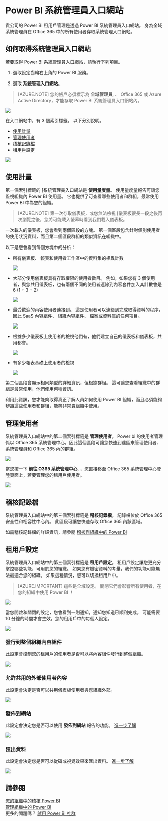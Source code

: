 <properties
   pageTitle="管理入口網站"
   description="Power BI 的組織中的租用戶管理可讓系統管理員入口網站。 它包含使用計量，存取 Office 365 系統管理中心及設定等項目。"
   services="powerbi"
   documentationCenter=""
   authors="guyinacube"
   manager="mblythe"
   backup=""
   editor=""
   tags=""
   qualityFocus="no"
   qualityDate=""/>
<tags
   ms.service="powerbi"
   ms.devlang="NA"
   ms.topic="article"
   ms.tgt_pltfrm="NA"
   ms.workload="powerbi"
   ms.date="08/15/2016"
   ms.author="asaxton"/>
# Power BI 系統管理員入口網站

貴公司的 Power BI 租用戶管理是透過 Power BI 系統管理員入口網站。 身為全域系統管理員在 Office 365 中的所有使用者存取系統管理入口網站。 

## 如何取得系統管理員入口網站

若要取得 Power BI 系統管理員入口網站，請執行下列項目。

1. 選取設定齒輪右上角的 Power BI 服務。

2. 選取 **系統管理入口網站**。

> [AZURE.NOTE] 您的帳戶必須標示為 **全域管理員**, 、 Office 365 或 Azure Active Directory，才能存取 Power BI 系統管理員入口網站內。

![](media/powerbi-admin-portal/powerbi-admin-settings.png)

在入口網站中，有 3 個索引標籤。 以下分別說明。
-   [使用計量](#usage-metrics)
-   [管理使用者](#manage-users)
-   [稽核記錄檔](#audit-logs)
-   [租用戶設定](#tenant-settings)

![](media/powerbi-admin-portal/powerbi-admin-landing-page.png)

## 使用計量

第一個索引標籤的 [系統管理員入口網站是 **使用量度量**。 使用量度量報告可讓您監視組織內 Power BI 使用量。 它也提供了可查看哪些使用者和群組，最常使用 Power BI 中為您的組織。

> [AZURE.NOTE] 第一次存取儀表板，或您無法檢視 [儀表板很長一段之後再次瀏覽之後，您將可能載入螢幕時看到我們載入儀表板。

一次載入的儀表板，您會看到兩個區段的方塊。 第一個區段包含針對個別使用者的使用狀況資料，而且第二個區段群組的類似資訊在組織中。

以下是您會看到每個方塊中的分析︰

- 所有儀表板、 報表和使用者工作區中的資料集的相異計數

    ![](media/powerbi-admin-portal/powerbi-admin-usage-metrics-number-tiles.png)

- 大部分使用儀表板具有存取權限的使用者數目。 例如，如果您有 3 個使用者，與您共用儀表板，也有兩個不同的使用者連線到內容套件加入其計數會是 6 (1 + 3 + 2)

    ![](media/powerbi-admin-portal/powerbi-admin-usage-metrics-top-dashboards.png)

- 最受歡迎的內容使用者連接到。 這是使用者可以連絡到完成取得資料的程序，因此 SaaS 內容組件、 組織內容組件、 檔案或資料庫的任何項目。

    ![](media/powerbi-admin-portal/powerbi-admin-usage-metrics-top-connections.png)

- 根據多少儀表板上使用者的檢視他們有，他們建立自己的儀表板和儀表板，共用都會。

    ![](media/powerbi-admin-portal/powerbi-admin-usage-metrics-top-users-dashboards.png)

- 有多少報表基礎上使用者的檢視

    ![](media/powerbi-admin-portal/powerbi-admin-usage-metrics-top-users-reports.png)

第二個區段會顯示相同類型的詳細資訊，但根據群組。 這可讓您查看組織中的群組是最常使用，他們使用何種資訊。

利用此資訊，您才能夠取得真正了解人員如何使用 Power BI 組織，而且必須能夠辨識這些使用者和群組，能夠非常貴組織中使用。

## 管理使用者

系統管理員入口網站中的第二個索引標籤是 **管理使用者**。 Power bi 的使用者管理係以 Office 365 系統管理中心，因此這個區段可讓您快速到達區來管理使用者、 系統管理員和 Office 365 內的群組。

![](media/powerbi-admin-portal/powerbi-admin-manage-users.png)

當您按一下 **前往 O365 系統管理中心**, ，您直接移至 Office 365 系統管理中心登陸頁面上，若要管理您的租用戶使用者。

![](media/powerbi-admin-portal/powerbi-admin-o365-admin-center.png)

## 稽核記錄檔

系統管理員入口網站中的第三個索引標籤是 **稽核記錄檔**。 記錄檔位於 Office 365 安全性和相容性中心內。 此區段可讓您快速存取 Office 365 內該區域。 

如需稽核記錄檔的詳細資訊，請參閱 [稽核您組織中的 Power BI](powerbi-admin-auditing.md)

## 租用戶設定

系統管理員入口網站中的第三個索引標籤是 **租用戶設定**。 租用戶設定讓您更充分掌控哪些功能，可用於您的組織。 如果您有機密資料的考量，我們的功能可能無法最適合您的組織。 如果這種情況，您可以切換租用戶中。

> [AZURE.IMPORTANT] 這些是全域設定。 關閉它們會影響所有使用者，在您的組織中使用 Power BI ！

![](media/powerbi-admin-portal/powerbi-admin-tenant-settings.png)

當您開啟和關閉的設定，您會看到一則通知，通知您知道已順利完成。 可能需要 10 分鐘的時間才會生效，您的租用戶中的每個人設定。

![](media/powerbi-admin-portal/powerbi-admin-tenant-settings-notification.png)

### 發行到整個組織內容組件

此設定會控制您的租用戶的使用者是否可以將內容組件發行到整個組織。

![](media/powerbi-admin-portal/powerbi-admin-publish-entire-org.png)

### 允許共用的外部使用者內容

此設定會決定是否可以共用儀表板使用者與您組織外部。

![](media/powerbi-admin-portal/powerbi-admin-sharing-external.png)

### 發佈到網站

此設定會決定您是否可以使用 **發佈到網站** 報告的功能。 [進一步了解](powerbi-service-publish-to-web.md)

![](media/powerbi-admin-portal/powerbi-admin-publish-to-web.png)

### 匯出資料

此設定會決定您是否可以從磚或視覺效果來匯出資料。 [進一步了解](powerbi-service-export-data.md)

![](media/powerbi-admin-portal/powerbi-admin-export-data.png)

## 請參閱

[您的組織中的稽核 Power BI](powerbi-admin-auditing.md)  
[管理組織中的 Power BI](powerbi-admin-administering-power-bi-in-your-organization.md)  
更多的問題嗎？ [試用 Power BI 社群](http://community.powerbi.com/)